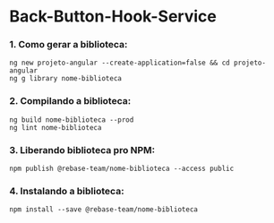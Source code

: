 # Back-Button-Hook-Service

### 1. Como gerar a biblioteca:

```
ng new projeto-angular --create-application=false && cd projeto-angular
ng g library nome-biblioteca
```

### 2. Compilando a biblioteca:

```
ng build nome-biblioteca --prod
ng lint nome-biblioteca
```

### 3. Liberando biblioteca pro NPM:

```
npm publish @rebase-team/nome-biblioteca --access public
```

### 4. Instalando a biblioteca:

```
npm install --save @rebase-team/nome-biblioteca
```
